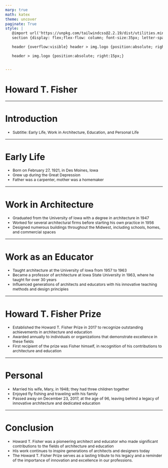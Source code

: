 ```yaml
---
marp: true
math: katex
theme: uncover
paginate: True
style: |
   @import url('https://unpkg.com/tailwindcss@2.2.19/dist/utilities.min.css');
   section {display: flex;flex-flow: column; font-size:35px; letter-spacing:1.4px;}

   header {overflow:visible} header > img.logo {position:absolute; right:15px;}

   header > img.logo {position:absolute; right:15px;}


---
```

<!-- backgroundColor: white -->
<!-- _class: lead -->

 # Howard T. Fisher

---
<style scoped>p,li {font-size:0.96em}</style>

 # **Introduction**

- Subtitle: Early Life, Work in Architecture, Education, and Personal Life

---
<style scoped>p,li {font-size:0.88em}</style>

 # **Early Life**

- Born on February 27, 1921, in Des Moines, Iowa
- Grew up during the Great Depression
- Father was a carpenter, mother was a homemaker

---
<style scoped>p,li {font-size:0.88em}</style>

 # Work in Architecture
- Graduated from the University of Iowa with a degree in architecture in 1947
- Worked for several architectural firms before starting his own practice in 1956
- Designed numerous buildings throughout the Midwest, including schools, homes, and commercial spaces


---
<style scoped>p,li {font-size:0.88em}</style>

 # Work as an Educator

- Taught architecture at the University of Iowa from 1957 to 1963
- Became a professor of architecture at Iowa State University in 1963, where he taught for over 30 years
- Influenced generations of architects and educators with his innovative teaching methods and design principles

---
<style scoped>p,li {font-size:0.88em}</style>

 # Howard T. Fisher Prize
- Established the Howard T. Fisher Prize in 2017 to recognize outstanding achievements in architecture and education
- Awarded annually to individuals or organizations that demonstrate excellence in these fields
- First recipient of the prize was Fisher himself, in recognition of his contributions to architecture and education


---
<style scoped>p,li {font-size:0.88em}</style>

 # **Personal**
- Married his wife, Mary, in 1948; they had three children together
- Enjoyed fly fishing and traveling with his family
- Passed away on December 23, 2017, at the age of 96, leaving behind a legacy of innovative architecture and dedicated education


---
<style scoped>p,li {font-size:0.88em}</style>

 # Conclusion
- Howard T. Fisher was a pioneering architect and educator who made significant contributions to the fields of architecture and education
- His work continues to inspire generations of architects and designers today
- The Howard T. Fisher Prize serves as a lasting tribute to his legacy and a reminder of the importance of innovation and excellence in our professions.
